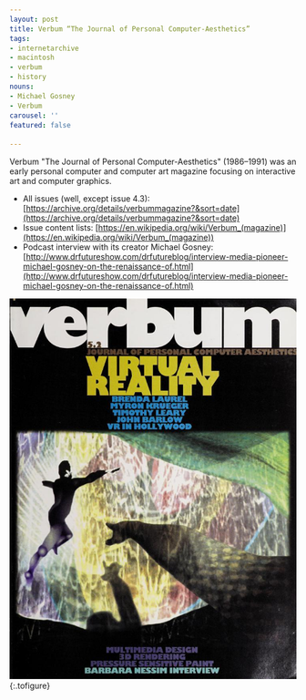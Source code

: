 ```yaml
---
layout: post
title: Verbum “The Journal of Personal Computer-Aesthetics”
tags:
- internetarchive
- macintosh
- verbum
- history
nouns:
- Michael Gosney
- Verbum
carousel: ''
featured: false

---
```

Verbum "The Journal of Personal Computer-Aesthetics" (1986–1991) was an early personal computer and computer art magazine focusing on interactive art and computer graphics.

* All issues (well, except issue 4.3): [https://archive.org/details/verbummagazine?&sort=date](https://archive.org/details/verbummagazine?&sort=date)
* Issue content lists: [https://en.wikipedia.org/wiki/Verbum_(magazine)](https://en.wikipedia.org/wiki/Verbum_(magazine))
* Podcast interview with its creator Michael Gosney: [http://www.drfutureshow.com/drfutureblog/interview-media-pioneer-michael-gosney-on-the-renaissance-of.html](http://www.drfutureshow.com/drfutureblog/interview-media-pioneer-michael-gosney-on-the-renaissance-of.html)

![Verbum issue 5.2 front cover](/images/posts/verbum-the-journal-of-personal-computer-aesthetics.jpg "Verbum issue 5.2 front cover")
{:.tofigure}
